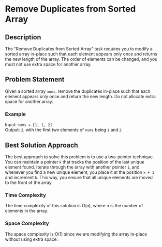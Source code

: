 # Remove Duplicates from Sorted Array

## Description
The "Remove Duplicates from Sorted Array" task requires you to modify a sorted array in-place such that each element appears only once and returns the new length of the array. The order of elements can be changed, and you must not use extra space for another array.

## Problem Statement
Given a sorted array `nums`, remove the duplicates in-place such that each element appears only once and return the new length. Do not allocate extra space for another array.

### Example
Input: `nums = [1, 1, 2]`  
Output: `2`, with the first two elements of `nums` being `1` and `2`.

## Best Solution Approach
The best approach to solve this problem is to use a two-pointer technique. You can maintain a pointer `k` that tracks the position of the last unique element found. Iterate through the array with another pointer `i`, and whenever you find a new unique element, you place it at the position `k + 1` and increment `k`. This way, you ensure that all unique elements are moved to the front of the array.

### Time Complexity
The time complexity of this solution is O(n), where n is the number of elements in the array.

### Space Complexity
The space complexity is O(1) since we are modifying the array in-place without using extra space.